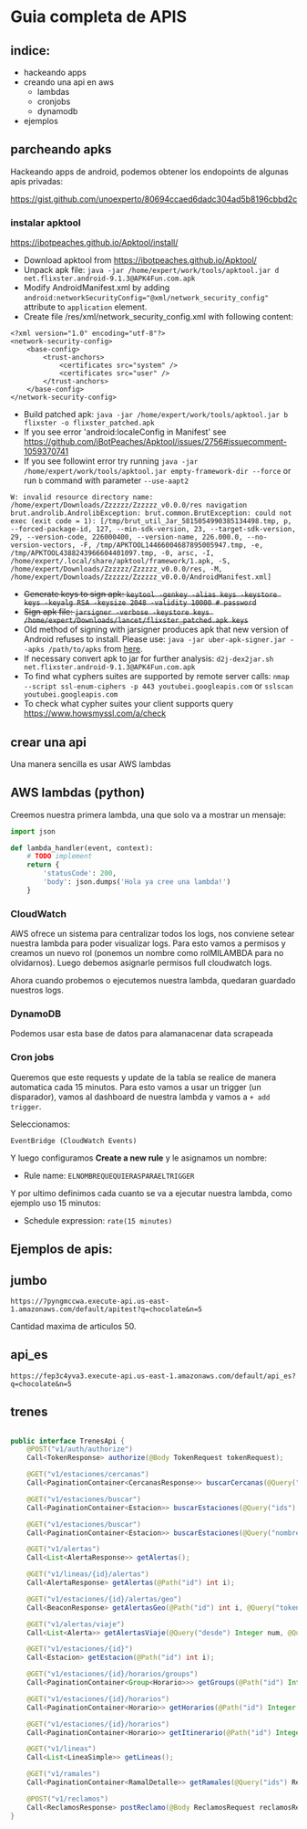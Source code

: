 # Guia completa de APIS

## indice:
- hackeando apps
- creando una api en aws
    - lambdas
    - cronjobs
    - dynamodb
- ejemplos

## parcheando apks 


Hackeando apps de android, podemos obtener los endopoints de algunas apis privadas:

https://gist.github.com/unoexperto/80694ccaed6dadc304ad5b8196cbbd2c

### instalar apktool

https://ibotpeaches.github.io/Apktool/install/
* Download apktool from https://ibotpeaches.github.io/Apktool/
* Unpack apk file: `java -jar /home/expert/work/tools/apktool.jar d net.flixster.android-9.1.3@APK4Fun.com.apk`
* Modify AndroidManifest.xml by adding `android:networkSecurityConfig="@xml/network_security_config"` attribute to `application` element.
* Create file /res/xml/network_security_config.xml with following content:
```
<?xml version="1.0" encoding="utf-8"?>
<network-security-config>
    <base-config>
        <trust-anchors>
            <certificates src="system" />
            <certificates src="user" />
        </trust-anchors>
    </base-config>
</network-security-config>
```
* Build patched apk: `java -jar /home/expert/work/tools/apktool.jar b flixster -o flixster_patched.apk`
* If you see error 'android:localeConfig in Manifest' see https://github.com/iBotPeaches/Apktool/issues/2756#issuecomment-1059370741
* If you see followint error try running `java -jar /home/expert/work/tools/apktool.jar empty-framework-dir --force` or run `b` command with parameter `--use-aapt2`
```
W: invalid resource directory name: /home/expert/Downloads/Zzzzzz/Zzzzzz_v0.0.0/res navigation
brut.androlib.AndrolibException: brut.common.BrutException: could not exec (exit code = 1): [/tmp/brut_util_Jar_5815054990385134498.tmp, p, --forced-package-id, 127, --min-sdk-version, 23, --target-sdk-version, 29, --version-code, 226000400, --version-name, 226.000.0, --no-version-vectors, -F, /tmp/APKTOOL14466004687895005947.tmp, -e, /tmp/APKTOOL4388243966604401097.tmp, -0, arsc, -I, /home/expert/.local/share/apktool/framework/1.apk, -S, /home/expert/Downloads/Zzzzzz/Zzzzzz_v0.0.0/res, -M, /home/expert/Downloads/Zzzzzz/Zzzzzz_v0.0.0/AndroidManifest.xml]
```
* ~~Generate keys to sign apk: `keytool -genkey -alias keys -keystore keys -keyalg RSA -keysize 2048 -validity 10000 # password`~~
* ~~Sign apk file: `jarsigner -verbose -keystore keys /home/expert/Downloads/lancet/flixster_patched.apk keys`~~
* Old method of signing with jarsigner produces apk that new version of Android refuses to install. Please use: `java -jar uber-apk-signer.jar --apks /path/to/apks` from [here](https://github.com/unoexperto/uber-apk-signer).
* If necessary convert apk to jar for further analysis: `d2j-dex2jar.sh net.flixster.android-9.1.3@APK4Fun.com.apk`
* To find what cyphers suites are supported by remote server calls: `nmap --script ssl-enum-ciphers -p 443 youtubei.googleapis.com` or `sslscan youtubei.googleapis.com`
* To check what cypher suites your client supports query https://www.howsmyssl.com/a/check

## crear una api

Una manera sencilla es usar AWS lambdas

## AWS lambdas (python)

Creemos nuestra primera lambda, una que solo va a mostrar un mensaje:

```python
import json

def lambda_handler(event, context):
    # TODO implement
    return {
        'statusCode': 200,
        'body': json.dumps('Hola ya cree una lambda!')
    }
```


### CloudWatch

AWS ofrece un sistema para centralizar todos los logs, nos conviene setear nuestra lambda para poder visualizar logs. Para esto vamos a permisos y creamos un nuevo rol (ponemos un nombre como rolMILAMBDA para no olvidarnos). Luego debemos asignarle permisos full cloudwatch logs.

Ahora cuando probemos o ejecutemos nuestra lambda, quedaran guardado nuestros logs.

### DynamoDB

Podemos usar esta base de datos para alamanacenar data scrapeada


### Cron jobs

Queremos que este requests y update de la tabla se realice de manera automatica cada 15 minutos. Para esto vamos a usar un trigger (un disparador), vamos al dashboard de nuestra lambda y vamos a `+ add trigger`.

Seleccionamos:

```
EventBridge (CloudWatch Events)
```

Y luego configuramos **Create a new rule** y le asignamos un nombre:

- Rule name: `ELNOMBREQUEQUIERASPARAELTRIGGER`

Y por ultimo definimos cada cuanto se va a ejecutar nuestra lambda, como ejemplo uso 15 minutos:

- Schedule expression: `rate(15 minutes)`


## Ejemplos de  apis:


## jumbo

```
https://7pyngmccwa.execute-api.us-east-1.amazonaws.com/default/apitest?q=chocolate&n=5
``` 


Cantidad maxima de articulos 50.


## api_es

```
https://fep3c4yva3.execute-api.us-east-1.amazonaws.com/default/api_es?q=chocolate&n=5
``` 

## trenes

```java

public interface TrenesApi {
    @POST("v1/auth/authorize")
    Call<TokenResponse> authorize(@Body TokenRequest tokenRequest);

    @GET("v1/estaciones/cercanas")
    Call<PaginationContainer<CercanasResponse>> buscarCercanas(@Query("lat") Double d, @Query("lon") Double d2, @Query("radio") Integer num, @Query("limit") Integer num2, @Query("lineas") RetrofitArray<Integer> retrofitArray, @Query("ramales") RetrofitArray<Integer> retrofitArray2, @Query("exclude") RetrofitArray<Integer> retrofitArray3, @Query("orderBy") String str, @Query("fields") String str2);

    @GET("v1/estaciones/buscar")
    Call<PaginationContainer<Estacion>> buscarEstaciones(@Query("ids") RetrofitArray<Integer> retrofitArray, @Query("lineas") RetrofitArray<Integer> retrofitArray2, @Query("ramales") RetrofitArray<Integer> retrofitArray3, @Query("exclude") RetrofitArray<Integer> retrofitArray4, @Query("limit") Integer num, @Query("orderBy") String str);

    @GET("v1/estaciones/buscar")
    Call<PaginationContainer<Estacion>> buscarEstaciones(@Query("nombre") String str, @Query("lineas") RetrofitArray<Integer> retrofitArray, @Query("ramales") RetrofitArray<Integer> retrofitArray2, @Query("exclude") RetrofitArray<Integer> retrofitArray3, @Query("limit") Integer num, @Query("orderBy") String str2);

    @GET("v1/alertas")
    Call<List<AlertaResponse>> getAlertas();

    @GET("v1/lineas/{id}/alertas")
    Call<AlertaResponse> getAlertas(@Path("id") int i);

    @GET("v1/estaciones/{id}/alertas/geo")
    Call<BeaconResponse> getAlertasGeo(@Path("id") int i, @Query("token") String str);

    @GET("v1/alertas/viaje")
    Call<List<Alerta>> getAlertasViaje(@Query("desde") Integer num, @Query("hasta") Integer num2);

    @GET("v1/estaciones/{id}")
    Call<Estacion> getEstacion(@Path("id") int i);

    @GET("v1/estaciones/{id}/horarios/groups")
    Call<PaginationContainer<Group<Horario>>> getGroups(@Path("id") Integer num, @Query("fields") String str, @Query("lineas") RetrofitArray<Integer> retrofitArray);

    @GET("v1/estaciones/{id}/horarios")
    Call<PaginationContainer<Horario>> getHorarios(@Path("id") Integer num, @Query("hasta") Integer num2, @Query("fields") String str, @Query("lineas") RetrofitArray<Integer> retrofitArray, @Query("ramales") RetrofitArray<Integer> retrofitArray2, @Query("cabeceraFinal") RetrofitArray<Integer> retrofitArray3, @Query("servicio") Integer num3, @Query("limit") Integer num4);

    @GET("v1/estaciones/{id}/horarios")
    Call<PaginationContainer<Horario>> getItinerario(@Path("id") Integer num, @Query("hasta") Integer num2, @Query("fecha") String str, @Query("tipo") String str2, @Query("servicio") Integer num3, @Query("fields") String str3);

    @GET("v1/lineas")
    Call<List<LineaSimple>> getLineas();

    @GET("v1/ramales")
    Call<PaginationContainer<RamalDetalle>> getRamales(@Query("ids") RetrofitArray<Integer> retrofitArray, @Query("lineas") RetrofitArray<Integer> retrofitArray2, @Query("limit") Integer num, @Query("fields") String str);

    @POST("v1/reclamos")
    Call<ReclamosResponse> postReclamo(@Body ReclamosRequest reclamosRequest);
}
```

